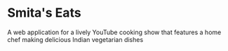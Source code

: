 # Smita's Eats
A web application for a lively YouTube cooking show that features a home chef making delicious Indian vegetarian dishes
